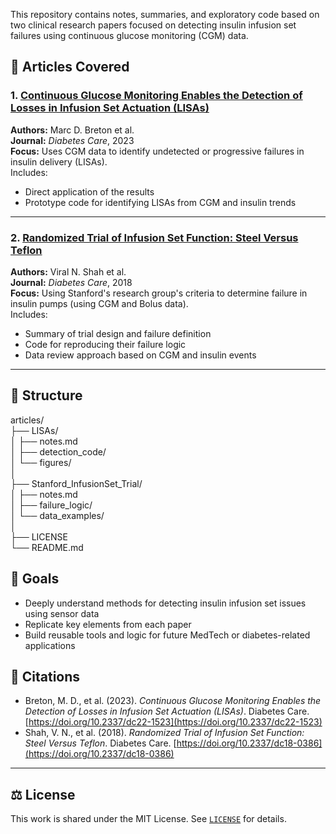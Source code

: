 This repository contains notes, summaries, and exploratory code based on two clinical research papers focused on detecting insulin infusion set failures using continuous glucose monitoring (CGM) data.

## 🧪 Articles Covered

### 1. [Continuous Glucose Monitoring Enables the Detection of Losses in Infusion Set Actuation (LISAs)](https://doi.org/10.2337/dc22-1523)
**Authors:** Marc D. Breton et al.  
**Journal:** *Diabetes Care*, 2023  
**Focus:** Uses CGM data to identify undetected or progressive failures in insulin delivery (LISAs).  
Includes:
- Direct application of the results
- Prototype code for identifying LISAs from CGM and insulin trends

---

### 2. [Randomized Trial of Infusion Set Function: Steel Versus Teflon](https://doi.org/10.2337/dc18-0386)
**Authors:** Viral N. Shah et al.  
**Journal:** *Diabetes Care*, 2018  
**Focus:** Using Stanford's research group's criteria to determine failure in insulin pumps (using CGM and Bolus data).  
Includes:
- Summary of trial design and failure definition
- Code for reproducing their failure logic
- Data review approach based on CGM and insulin events

---

## 📁 Structure

articles/  
├── LISAs/  
│ ├── notes.md  
│ ├── detection_code/  
│ └── figures/  
│  
├── Stanford_InfusionSet_Trial/  
│ ├── notes.md  
│ ├── failure_logic/  
│ └── data_examples/  
│  
├── LICENSE  
└── README.md  


## 🧠 Goals

- Deeply understand methods for detecting insulin infusion set issues using sensor data
- Replicate key elements from each paper
- Build reusable tools and logic for future MedTech or diabetes-related applications

## 📖 Citations

- Breton, M. D., et al. (2023). *Continuous Glucose Monitoring Enables the Detection of Losses in Infusion Set Actuation (LISAs)*. Diabetes Care. [https://doi.org/10.2337/dc22-1523](https://doi.org/10.2337/dc22-1523)  
- Shah, V. N., et al. (2018). *Randomized Trial of Infusion Set Function: Steel Versus Teflon*. Diabetes Care. [https://doi.org/10.2337/dc18-0386](https://doi.org/10.2337/dc18-0386)

---

## ⚖️ License

This work is shared under the MIT License. See [`LICENSE`](LICENSE) for details.
